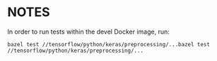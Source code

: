 # NOTES

In order to run tests within the devel Docker image, run:

```shell
bazel test //tensorflow/python/keras/preprocessing/...bazel test //tensorflow/python/keras/preprocessing/...
```